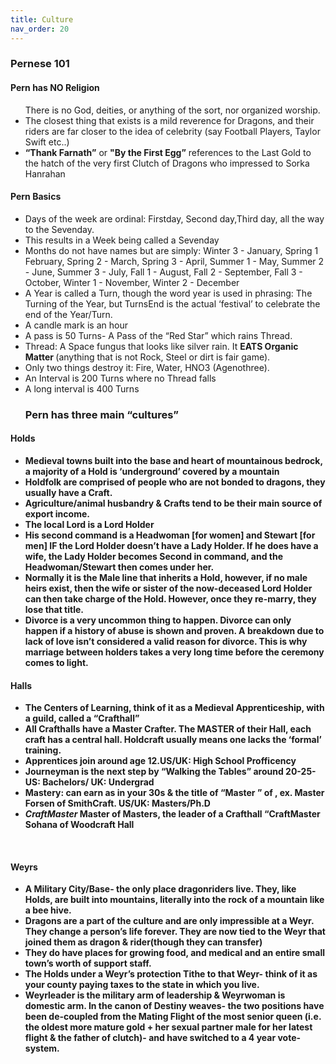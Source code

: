 ```yaml
---
title: Culture
nav_order: 20
---
```


<h3>Pernese 101</h3>
<h4>Pern has NO Religion</h4>
<ul>There is no God, deities, or anything of the sort, nor organized worship.
<li>The closest thing that exists is a mild reverence for Dragons, and their riders are far closer to the idea of celebrity (say Football Players, Taylor Swift etc..)</li>
<li><b>“Thank Farnath”</b> or <b>"By the First Egg”</b> references to the Last Gold to the hatch of the very first Clutch of Dragons who impressed to Sorka Hanrahan</li></ul>
<h4> Pern Basics</h4>
<ul><li> Days of the week are ordinal: Firstday, Second day,Third day, all the way to the Sevenday.</li>
<li> This results in a Week being called a Sevenday</li>
<li> Months do not have names but are simply: Winter 3 - January, Spring 1 February, Spring 2 - March, Spring 3 - April, Summer 1 - May, Summer 2 - June, Summer 3 - July, Fall 1 - August, Fall 2 - September, Fall 3 - October, Winter 1 - November, Winter 2 - December </li>
<li>A Year is called a Turn, though the word year is used in phrasing: The Turning of the Year, but TurnsEnd is the actual ‘festival’ to celebrate the end of the Year/Turn.</li>
<li>A  candle mark is an hour</li>
<li> A pass is 50 Turns- A Pass of the “Red Star” which rains Thread.</li>
<li>Thread: A Space fungus that looks like silver rain. It <b>EATS Organic Matter </b>(anything that is not Rock, Steel or dirt is fair game).</li>
<li>Only two things destroy it: Fire, Water, HNO3 (Agenothree).</li>
<li> An Interval is 200 Turns where no Thread falls</li>
<li> A long interval is 400 Turns</li></ul>

<ul><b><h3>Pern has <b>three</b> main “cultures”</ul></h3>
<h4>Holds</h4><ul>
<li> Medieval towns built into the base and heart of mountainous bedrock, a majority of a Hold is ‘underground’ covered by a mountain</li>
<li> Holdfolk are comprised of people who are not bonded to dragons, they usually have a Craft.</li>
<li> Agriculture/animal husbandry & Crafts tend to be their main source of export income.</li>
<li> The local Lord is a Lord Holder</li>
<li> His second command is a Headwoman [for women] and Stewart [for men] IF the Lord Holder doesn’t have a Lady Holder. If he does have a wife, the Lady Holder becomes Second in command, and the Headwoman/Stewart then comes under her.</li>
<li>Normally it is the Male line that inherits a Hold, however, if no male heirs exist, then the wife or sister of the now-deceased Lord Holder can then take charge of the Hold. However, once they re-marry, they lose that title. </li>
<li>Divorce is a very uncommon thing to happen. Divorce can only happen if a history of abuse is shown and proven. A breakdown due to lack of love isn’t considered a valid reason for divorce. This is why marriage between holders takes a very long time before the ceremony comes to light.</li> 
</ul>
<h4>Halls</h4>
<ul><li>The Centers of Learning, think of it as a Medieval Apprenticeship, with a guild, called a “Crafthall”</li>
<li>All Crafthalls have a Master Crafter. The MASTER of their Hall, each craft has a central hall. Holdcraft usually means one lacks the ‘formal’ training.</li>
<li> Apprentices join around age 12.US/UK: High School Profficency</li>
<li> Journeyman is the next step by “Walking the Tables” around 20-25- US: Bachelors/ UK: Undergrad</li>
<li> Mastery: can earn as in your 30s & the title of “Master <name>” of <Craft>, ex. Master Forsen of SmithCraft. US/UK: Masters/Ph.D</li>
<li><em>CraftMaster</em> Master of Masters, the leader of a Crafthall “CraftMaster Sohana of Woodcraft Hall</li></ul>
<br>
<h4>Weyrs</h4> 
<ul><li> A Military City/Base- the only place dragonriders live. They, like Holds, are built into mountains, literally into the rock of a mountain like a bee hive.</li>
<li>Dragons are a part of the culture and are only impressible at a Weyr. They change a person’s life forever. They are now tied to the Weyr that joined them as dragon & rider(though they can transfer)</li>
<li>They do have places for growing food, and medical and an entire small town’s worth of support staff.</li>
<li> The Holds under a Weyr’s protection Tithe to that Weyr- think of it as your county paying taxes to the state in which you live.</li>
<li> Weyrleader is the military arm of leadership & Weyrwoman is domestic arm. In the canon of Destiny weaves- the two positions have been de-coupled from the Mating Flight of the most senior queen (i.e. the oldest more mature gold + her sexual partner male for her latest flight & the father of clutch)- and have switched to a 4 year vote- system.</li></ul>


